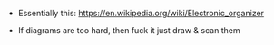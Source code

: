 * Essentially this: https://en.wikipedia.org/wiki/Electronic_organizer

* If diagrams are too hard, then fuck it just draw & scan them
